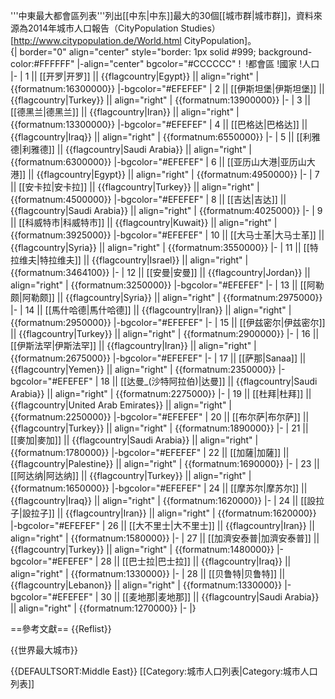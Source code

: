 '''中東最大都會區列表'''列出[[中东|中东]]最大的30個[[城市群|城市群]]，資料來源為2014年城市人口報告（CityPopulation Studies）<ref name="population">[http://www.citypopulation.de/World.html CityPopulation]</ref>。
<br>
{| border="0" align="center" style="border: 1px solid #999; background-color:#FFFFFF"
|-align="center" bgcolor="#CCCCCC"
! 
!都會區
!國家
!人口<ref name="population"/>
|-
| 1 || [[开罗|开罗]] || {{flagcountry|Egypt}} || align="right" | {{formatnum:16300000}}
|-bgcolor="#EFEFEF"
| 2 || [[伊斯坦堡|伊斯坦堡]] || {{flagcountry|Turkey}} || align="right" | {{formatnum:13900000}}
|-
| 3 || [[德黑兰|德黑兰]] || {{flagcountry|Iran}} || align="right" | {{formatnum:13300000}}
|-bgcolor="#EFEFEF"
| 4 || [[巴格达|巴格达]] || {{flagcountry|Iraq}} || align="right" | {{formatnum:6550000}}
|-
| 5 || [[利雅德|利雅德]] || {{flagcountry|Saudi Arabia}} || align="right" | {{formatnum:6300000}}
|-bgcolor="#EFEFEF"
| 6 || [[亚历山大港|亚历山大港]] || {{flagcountry|Egypt}} || align="right" | {{formatnum:4950000}}
|-
| 7 || [[安卡拉|安卡拉]] || {{flagcountry|Turkey}} || align="right" | {{formatnum:4500000}}
|-bgcolor="#EFEFEF"
| 8 || [[吉达|吉达]] || {{flagcountry|Saudi Arabia}} || align="right" | {{formatnum:4025000}}
|-
| 9 || [[科威特市|科威特市]] || {{flagcountry|Kuwait}} || align="right" | {{formatnum:3925000}}
|-bgcolor="#EFEFEF"
| 10 || [[大马士革|大马士革]] || {{flagcountry|Syria}} || align="right" | {{formatnum:3550000}}
|-
| 11 || [[特拉维夫|特拉维夫]] || {{flagcountry|Israel}} || align="right" | {{formatnum:3464100}}
|-
| 12 || [[安曼|安曼]] || {{flagcountry|Jordan}} || align="right" | {{formatnum:3250000}}
|-bgcolor="#EFEFEF"
|-
| 13 || [[阿勒颇|阿勒颇]] || {{flagcountry|Syria}} || align="right" | {{formatnum:2975000}}
|-
| 14 || [[馬什哈德|馬什哈德]] || {{flagcountry|Iran}} || align="right" | {{formatnum:2950000}}
|-bgcolor="#EFEFEF"
|-
| 15 || [[伊兹密尔|伊兹密尔]] || {{flagcountry|Turkey}} || align="right" | {{formatnum:2900000}}
|-
| 16 || [[伊斯法罕|伊斯法罕]] || {{flagcountry|Iran}} || align="right" | {{formatnum:2675000}}
|-bgcolor="#EFEFEF"
|-
| 17 || [[萨那|Sanaa]] || {{flagcountry|Yemen}} || align="right" | {{formatnum:2350000}}
|-bgcolor="#EFEFEF"
| 18 || [[达曼_(沙特阿拉伯)|达曼]] || {{flagcountry|Saudi Arabia}} || align="right" | {{formatnum:2275000}}
|-
| 19 || [[杜拜|杜拜]] || {{flagcountry|United Arab Emirates}} || align="right" | {{formatnum:2250000}}
|-bgcolor="#EFEFEF"
| 20 || [[布尔萨|布尔萨]] || {{flagcountry|Turkey}} || align="right" | {{formatnum:1890000}}
|-
| 21 || [[麥加|麥加]] || {{flagcountry|Saudi Arabia}} || align="right" | {{formatnum:1780000}}
|-bgcolor="#EFEFEF"
| 22 || [[加薩|加薩]] || {{flagcountry|Palestine}} || align="right" | {{formatnum:1690000}}
|-
| 23 || [[阿达纳|阿达纳]] || {{flagcountry|Turkey}} || align="right" | {{formatnum:1650000}}
|-bgcolor="#EFEFEF"
| 24 || [[摩苏尔|摩苏尔]] || {{flagcountry|Iraq}} || align="right" | {{formatnum:1620000}}
|-
| 24 || [[設拉子|設拉子]] || {{flagcountry|Iran}} || align="right" | {{formatnum:1620000}}
|-bgcolor="#EFEFEF"
| 26 || [[大不里士|大不里士]] || {{flagcountry|Iran}} || align="right" | {{formatnum:1580000}}
|-
| 27 || [[加濟安泰普|加濟安泰普]] || {{flagcountry|Turkey}} || align="right" | {{formatnum:1480000}}
|-bgcolor="#EFEFEF"
| 28 || [[巴士拉|巴士拉]] || {{flagcountry|Iraq}} || align="right" | {{formatnum:1330000}}
|-
| 28 || [[贝鲁特|贝鲁特]] || {{flagcountry|Lebanon}} || align="right" | {{formatnum:1330000}}
|-bgcolor="#EFEFEF"
| 30 || [[麦地那|麦地那]] || {{flagcountry|Saudi Arabia}} || align="right" | {{formatnum:1270000}}
|-
|}

==參考文獻==
{{Reflist}}

{{世界最大城市}}

{{DEFAULTSORT:Middle East}}
[[Category:城市人口列表|Category:城市人口列表]]